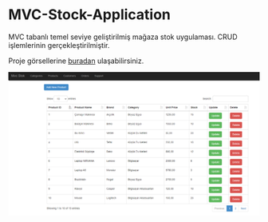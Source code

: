 # MVC-Stock-Application

MVC tabanlı temel seviye geliştirilmiş mağaza stok uygulaması. CRUD işlemlerinin gerçekleştirilmiştir.

Proje görsellerine [buradan] ulaşabilirsiniz.

<div>
<img src="Project%20Images/Products.png"   >
</div>



[buradan]: https://github.com/ArslanBaris/MVC-Stock-Application/tree/main/Project%20Images
